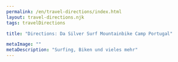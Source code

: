 ```yaml
---
permalink: /en/travel-directions/index.html
layout: travel-directions.njk
tags: travelDirections

title: "Directions: Da Silver Surf Mountainbike Camp Portugal"

metaImage: ""
metaDescription: "Surfing, Biken und vieles mehr"
---
```

